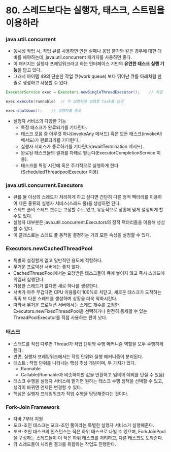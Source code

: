 # 80. 스레드보다는 실행자, 태스크, 스트림을 이용하라
### **java.util.concurrent**

- 동시성 작업 시, 작업 큐를 사용하면 안전 실패나 응답 불가와 같은 경우에 대한 대비를 해야하는데, java.util.concurrent 패키지를 사용하면 좋다.
- 이 패키지는 실행자 프레임워크라고 하는 인터페이스 기반의 **유연한 태스크 실행 기능**을 담고 있다.
- 그래서 아이템 49의 단순한 작업 큐(work queue) 보다 뛰어난 큐를 아래처럼 한 줄로 생성하고 사용할 수 있다.

```java
ExecutorService exec = Executors.newSingleThreadExecutor();    // 작업 큐 생성

exec.execute(runnable)  // 이 실행자에 실행할 task를 넘김

exec.shutdown();    // 실행자를 종료

```

- 실행자 서비스의 다양한 기능
    - 특정 태스크가 완료되기를 기다린다.
    - 태스크 모음 중 아무것 하나(invokeAny 메서드) 혹은 모든 태스크(invokeAll 메서드)가 완료되기를 기다린다.
    - 실행자 서비스가 종료하기를 기다린다(awaitTermination 메서드).
    - 완료된 태스크들의 결과를 차례로 받는다(ExecutorCompletionService 이용).
    - 태스크를 특정 시간에 혹은 주기적으로 실행하게 한다(ScheduledThreadpoolExecutor 이용)

### **java.util.concurrent.Executors**

- 큐를 둘 이상의 스레드가 처리하게 하고 싶다면 간단히 다른 정적 팩터리를 이용하여 다른 종류의 실행자 서비스(스레드 풀)를 생성하면 된다.
- 스레드 풀의 스레드 갯수는 고정할 수도 있고, 유동적으로 상황에 맞게 설정되게 할 수도 있다.
- 실행자 대부분은 java.util.concurrent.Executors의 정적 팩터리들을 이용해 생성할 수 있다.
- 이 클래스로는 스레드 풀 동작을 결정하는 거의 모든 속성을 설정할 수 있다.

### **Executors.newCachedThreadPool**

- 특별히 설정할게 없고 일반적인 용도에 적합하다.
- 무거운 프로뎍선 서버에는 좋지 않다.
- CachedThreadPool에서는 요청받은 태스크들이 큐에 쌓이지 않고 즉시 스레드에 위임돼 실행된다.
- 가용한 스레드가 없다면 새로 하나를 생성한다.
- 서버가 아주 무겁다면 CPU 이용률이 100%로 치닫고, 새로운 태스크가 도착하는 족족 또 다른 스레드를 생성하며 상황을 더욱 악화시킨다.
- 따라서 무거운 프로덕션 서버에서는 스레드 개수를 고정한 Executors.newFixedThreadPool을 선택하거나 완전히 통제할 수 있는 ThreadPoolExecutor를 직접 사용하는 편이 낫다.

### **태스크**

- 스래드를 직접 다루면 Thread가 작업 단위와 수행 메커니즘 역할을 모두 수행하게 된다.
- 반면, 실행자 프레임워크에서는 작업 단위와 실행 메커니즘이 분리된다.
- 태스트 : 작업 단위를 나타내는 핵심 추상 개념이며, 두 가지가 있다.
    - Runnable
    - Callable(Runnable과 비슷하지만 값을 반환하고 임의의 예외를 던질 수 있음)
- 태스크 수행을 실행자 서비스에 맡기면 원하는 태스크 수행 정책을 선택할 수 있고, 생각이 바뀌면 언제든 변경할 수 있다.
- 핵심은 실행자 프레임워크가 작업 수행을 담당해준다는 것이다.

### **Fork-Join Framework**

- 자바 7부터 지원
- 포크-조인 태스크는 포크-조인 풀이라는 특별한 실행자 서비스가 실행해준다.
- 포크-조인 태스크의 인스턴스는 작은 하위 태스크로 나뉠 수 있으며, ForkJoinPool을 구성하는 스레드들이 이 작은 하위 태스크를 처리하고, 다른 태스크도 도와준다.
- 각 스레드들이 처리한 결과를 취합하는 작업도 진행한다.

